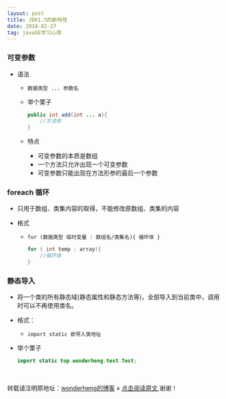 ```yaml
---
layout: post
title: JDK1.5的新特性
date: 2018-02-27
tag: javaSE学习心得 
---
```




### 可变参数

* 语法

  * `数据类型 ... 参数名`

  * 举个栗子

    ```java
    public int add(int ... a){
        //方法体
    }
    ```

  * 特点

    * 可变参数的本质是数组
    * 一个方法只允许出现一个可变参数
    * 可变参数只能出现在方法形参的最后一个参数

### foreach 循环

* 只用于数组、类集内容的取得，不能修改原数组、类集的内容

* 格式

  * `for (数据类型 临时变量 : 数组名/类集名){ 循环体 }`

    ```java
    for ( int temp : array){
        //循环体
    }
    ```

### 静态导入

* 将一个类的所有静态域(静态属性和静态方法等)，全部导入到当前类中，调用时可以不再使用类名。

* 格式：

  * `import static 欲导入类地址`

* 举个栗子

  ```java
  import static top.wonderheng.test.Test;
  ```


<br>

转载请注明原地址：[wonderheng的博客](http://www.wonderheng.top) » [点击阅读原文](http://www.wonderheng.top/2018/02/JDK1.5的新特性),谢谢！